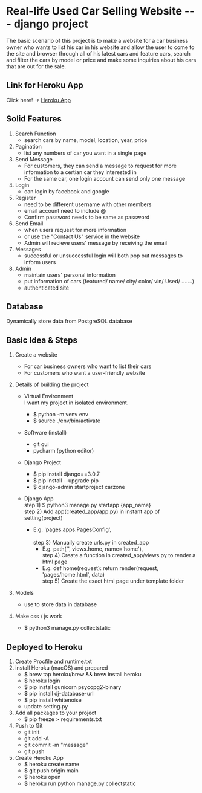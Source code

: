 # Real-life Used Car Selling Website --- django project 

The basic scenario of this project is to make a website for a car business owner who wants to list his car in his website and allow the user to come to the site and browser through all of his latest cars and feature cars, search and filter the cars by model or price and make some inquiries about his cars that are out for the sale. <br>

## Link for Heroku App
Click here! -> [Heroku App](https://demo-django-0116.herokuapp.com/)

## Solid Features
1. Search Function
	- search cars by name, model, location, year, price
2. Pagination
	- list any numbers of car you want in a single page
3. Send Message
	- For customers, they can send a message to request for more information to a certian car they interested in
	- For the same car, one login account can send only one message
4. Login 
	- can login by facebook and google
5. Register
	- need to be different username with other members
	- email account need to include @
	- Confirm password needs to be same as password
6. Send Email
	- when users request for more information
	- or use the "Contact Us" service in the website
	- Admin will recieve users' message by receiving the email
7. Messages
	- successful or unsuccessful login will both pop out messages to inform users
8. Admin	
	- maintain users' personal information
	- put information of cars (featured/ name/ city/ color/ vin/ Used/ .......)
	- authenticated site 

## Database
Dynamically store data from PostgreSQL database

## Basic Idea & Steps
1. Create a website 
   - For car business owners who want to list their cars
   - For customers who want a user-friendly website
   
2. Details of building the project
   - Virtual Environment <br>
      I want my project in isolated environment.
      * $ python -m venv env
      * $ source ./env/bin/activate
      
   - Software (install)
      * git gui
      * pycharm (python editor)
      
   - Django Project
      * $ pip install django==3.0.7
      * $ pip install --upgrade pip
      * $ django-admin startproject carzone
      
   - Django App <br>
     	step 1) $ python3 manage.py startapp {app_name} <br>
	step 2) Add app(created_app/app.py) in instant app of setting(project) <br>
		-  E.g. 'pages.apps.PagesConfig', <br>	
	step 3) Manually create urls.py in created_app <br>
	      	-  E.g. path('', views.home, name='home'), <br>
  	step 4) Create a function in created_app/views.py to render a html page <br>
         	- E.g. def home(request): return render(request, 'pages/home.html', data)<br>
     	step 5) Create the exact html page under template folder <br>
      
3. Models
   - use to store data in database

4. Make css / js work 
   - $ python3 manage.py collectstatic
      
## Deployed to Heroku
1. Create Procfile and runtime.txt
2. install Heroku (macOS) and prepared
   - $ brew tap heroku/brew && brew install heroku
   - $ heroku login
   - $ pip install gunicorn psycopg2-binary 
   - $ pip install dj-database-url
   - $ pip install whitenoise
   - update setting.py
3. Add all packages to your project
   - $ pip freeze > requirements.txt
4. Push to Git
   - git init
   - git add -A
   - git commit -m "message"
   - git push
 5. Create Heroku App
 	- $ heroku create name
   	- $ git push origin main
   	- $ heroku open
   	- $ heroku run python manage.py collectstatic 
